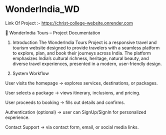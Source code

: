# WonderIndia_WD
Link Of Project :- https://christ-college-website.onrender.com

📘 WonderIndia Tours – Project Documentation
1. Introduction
The WonderIndia Tours Project is a responsive travel and tourism website designed to provide travelers with a seamless platform to explore, plan, and book their journeys across India.
The platform emphasizes India’s cultural richness, heritage, natural beauty, and diverse travel experiences, presented in a modern, user-friendly design.

2. System Workflow

User visits the homepage → explores services, destinations, or packages.

User selects a package → views itinerary, inclusions, and pricing.

User proceeds to booking → fills out details and confirms.

Authentication (optional) → user can SignUp/SignIn for personalized experience.

Contact Support → via contact form, email, or social media links.
